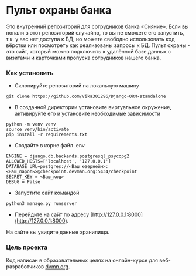 # Пульт охраны банка

Это внутренний репозиторий для сотрудников банка «Сияние». Если вы попали в этот репозиторий случайно, то вы не сможете его запустить, т.к. у вас нет доступа к БД, но можете свободно использовать код вёрстки или посмотреть как
реализованы запросы к БД. Пульт охраны - это сайт, который можно подключить к удалённой базе данных с
визитами и карточками пропуска сотрудников нашего банка.

### Как установить

- Склонируйте репозиторий на локальную машину
```
git clone https://github.com/Vika301296/Django-ORM-standalone
```

- В созданной директории установите виртуальное окружение, активируйте его и установите необходимые зависимости
```
python -m venv venv
source venv/bin/activate
pip install -r requirements.txt
```

- Cоздайте в корне файл .env
```
ENGINE = django.db.backends.postgresql_psycopg2
ALLOWED_HOSTS=['localhost', '127.0.0.1']
DATABASE_URL=postgres://<Ваш_юзернейм>:<Ваш_пароль>@checkpoint.devman.org:5434/checkpoint
SECRET_KEY = <Ваш_код>
DEBUG = False
```

- Запустите сайт командой 
```
python3 manage.py runserver
```

- Перейдите на сайт по адресу
[http://127.0.0.1:8000](http://127.0.0.1:8000).

На сайте вы увидите данные хранилища.

### Цель проекта

Код написан в образовательных целях на онлайн-курсе для веб-разработчиков [dvmn.org](https://dvmn.org/).